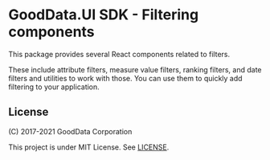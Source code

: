 # GoodData.UI SDK - Filtering components

This package provides several React components related to filters.

These include attribute filters, measure value filters, ranking filters, and date filters and utilities to work with those.
You can use them to quickly add filtering to your application.

## License

(C) 2017-2021 GoodData Corporation

This project is under MIT License. See [LICENSE](https://github.com/gooddata/gooddata-ui-sdk/blob/master/libs/sdk-ui-filters/LICENSE).
